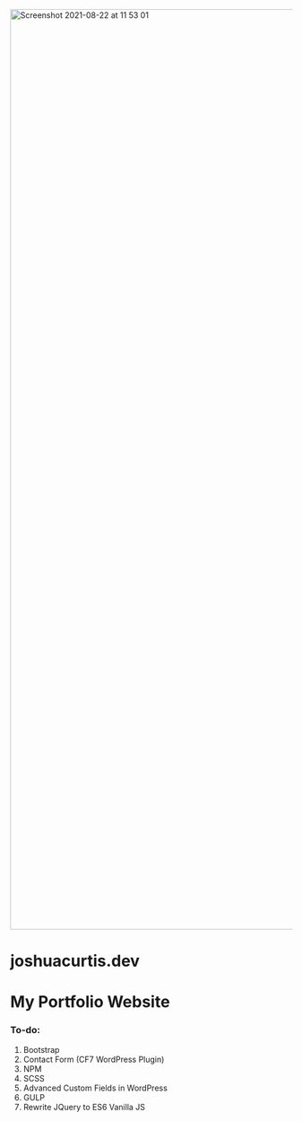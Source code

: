 <img width="1642" alt="Screenshot 2021-08-22 at 11 53 01" src="https://user-images.githubusercontent.com/73693469/130352482-dcb13849-df3a-4598-a343-4daea59ccf4d.png">

# joshuacurtis.dev

<h1>My Portfolio Website</h1>

### To-do: 

1. Bootstrap 
2. Contact Form (CF7 WordPress Plugin) 
3. NPM 
4. SCSS 
5. Advanced Custom Fields in WordPress
6. GULP 
7. Rewrite JQuery to ES6 Vanilla JS 



